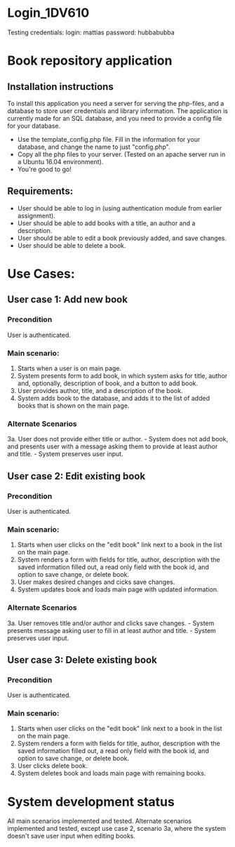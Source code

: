 # Login_1DV610
Testing credentials:
login: mattias
password: hubbabubba

# Book repository application

## Installation instructions
To install this application you need a server for serving the php-files, and a database to store user credentials and library information. The application is currently made for an SQL database, and you need to provide a config file for your database. 
- Use the template_config.php file. Fill in the information for your database, and change the name to just "config.php". 
- Copy all the php files to your server. (Tested on an apache server run in a Ubuntu 16.04 environment). 
- You're good to go!

## Requirements:
- User should be able to log in (using authentication module from earlier assignment).
- User should be able to add books with a title, an author and a description.
- User should be able to edit a book previously added, and save changes.
- User should be able to delete a book. 

# Use Cases: 

## User case 1: Add new book
### Precondition
User is authenticated.

### Main scenario:
1. Starts when a user is on main page.
2. System presents form to add book, in which system asks for title, author and, optionally, description of book, and a button to add book. 
3. User provides author, title, and a description of the book. 
4. System adds book to the database, and adds it to the list of added books that is shown on the main page. 

### Alternate Scenarios
3a. User does not provide either title or author.
    - System does not add book, and presents user with a message asking them to provide at least author and title. 
    - System preserves user input.  

## User case 2: Edit existing book
### Precondition
User is authenticated.

### Main scenario:
1. Starts when user clicks on the "edit book" link next to a book in the list on the main page. 
2. System renders a form with fields for title, author, description with the saved information filled out, a read only field with the book id, and option to save change, or delete book. 
3. User makes desired changes and cicks save changes. 
4. System updates book and loads main page with updated information.

### Alternate Scenarios
3a. User removes title and/or author and clicks save changes. 
    - System presents message asking user to fill in at least author and title. 
    - System preserves user input.

## User case 3: Delete existing book
### Precondition
User is authenticated.

### Main scenario:
1. Starts when user clicks on the "edit book" link next to a book in the list on the main page. 
2. System renders a form with fields for title, author, description with the saved information filled out, a read only field with the book id, and option to save change, or delete book. 
3. User clicks delete book. 
4. System deletes book and loads main page with remaining books.

# System development status
All main scenarios implemented and tested. Alternate scenarios implemented and tested, except use case 2, scenario 3a, where the system doesn't save user input when editing books. 
